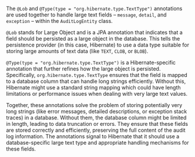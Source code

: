 The `@Lob` and `@Type(type = "org.hibernate.type.TextType")` annotations are used together to handle large text fields – `message`, `detail`, and `exception` – within the `AuditLogEntity` class.

`@Lob` stands for Large Object and is a JPA annotation that indicates that a field should be persisted as a large object in the database. This tells the persistence provider (in this case, Hibernate) to use a data type suitable for storing large amounts of text data (like `TEXT`, `CLOB`, or `BLOB`).

`@Type(type = "org.hibernate.type.TextType")` is a Hibernate-specific annotation that further refines how the large object is persisted.  Specifically, `org.hibernate.type.TextType` ensures that the field is mapped to a database column that can handle long strings efficiently.  Without this, Hibernate might use a standard string mapping which could have length limitations or performance issues when dealing with very large text values.

Together, these annotations solve the problem of storing potentially very long strings (like error messages, detailed descriptions, or exception stack traces) in a database. Without them, the database column might be limited in length, leading to data truncation or errors. They ensure that these fields are stored correctly and efficiently, preserving the full content of the audit log information. The annotations signal to Hibernate that it should use a database-specific large text type and appropriate handling mechanisms for these fields.
